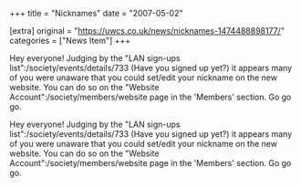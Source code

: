 +++
title = "Nicknames"
date = "2007-05-02"

[extra]
original = "https://uwcs.co.uk/news/nicknames-1474488898177/"    
categories = ["News Item"]
+++

<p>Hey everyone! Judging by the "LAN sign-ups list":/society/events/details/733 (Have you signed up yet?) it appears many of you were unaware that you could set/edit your nickname on the new website. You can do so on the "Website Account":/society/members/website page in the 'Members' section. Go go go.</p>

<!-- more -->

Hey everyone\! Judging by the "LAN sign-ups list":/society/events/details/733 (Have you signed up yet?) it appears many of you were unaware that you could set/edit your nickname on the new website. You can do so on the "Website Account":/society/members/website page in the 'Members' section. Go go go.

